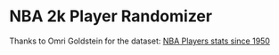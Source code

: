 # NBA 2k Player Randomizer

Thanks to Omri Goldstein for the dataset: [NBA Players stats since 1950](https://www.kaggle.com/drgilermo/nba-players-stats)